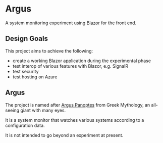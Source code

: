 # Argus
A system monitoring experiment using [Blazor](https://blazor.net/) for the front end.

## Design Goals
This project aims to achieve the following:
 - create a working Blazor application during the experimental phase
 - test interop of various features with Blazor, e.g. SignalR
 - test security 
 - test hosting on Azure

## Argus

The project is named after [Argus Panoptes](https://en.wikipedia.org/wiki/Argus_Panoptes) 
from Greek Mythology, an all-seeing giant with many eyes.

It is a system monitor that watches various systems according to a configuration data.

It is not intended to go beyond an experiment at present.

 
